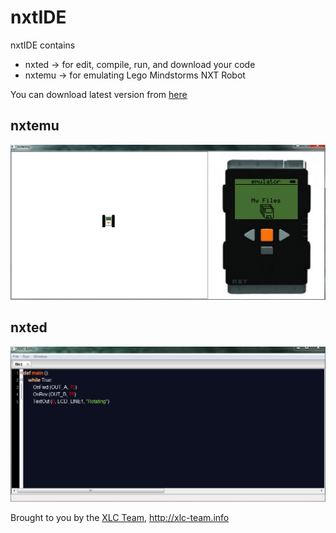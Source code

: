 
nxtIDE
======

nxtIDE contains

* nxted  -> for edit, compile, run, and download your code
* nxtemu -> for emulating Lego Mindstorms NXT Robot


You can download latest version from [here](https://github.com/xlcteam/nxtIDE/downloads)

nxtemu
------
![screenshot](https://github.com/xlcteam/nxtIDE/raw/master/nxtemu/screen/emuscreen.png)

nxted
-----
![screenshot](https://github.com/xlcteam/nxtIDE/raw/master/nxted/screen/edscreen.png)


Brought to you by the [XLC Team](https://github.com/xlcteam), http://xlc-team.info
